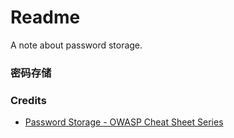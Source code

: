 # Readme
A note about password storage.

### 密码存储

### Credits
- [Password Storage - OWASP Cheat Sheet Series](https://cheatsheetseries.owasp.org/cheatsheets/Password_Storage_Cheat_Sheet.html)

